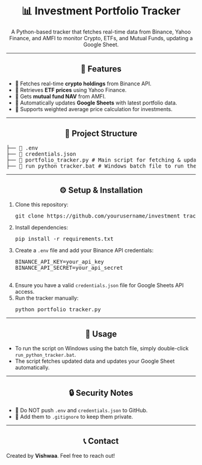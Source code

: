 <div align="center">
  <h1>📊 Investment Portfolio Tracker</h1>
  <p>A Python-based tracker that fetches real-time data from Binance, Yahoo Finance, and AMFI to monitor Crypto, ETFs, and Mutual Funds, updating a Google Sheet.</p>
</div>

---

<div align="center">
  <h2>🚀 Features</h2>
</div>
<ul>
  <li>🔹 Fetches real-time <strong>crypto holdings</strong> from Binance API.</li>
  <li>🔹 Retrieves <strong>ETF prices</strong> using Yahoo Finance.</li>
  <li>🔹 Gets <strong>mutual fund NAV</strong> from AMFI.</li>
  <li>🔹 Automatically updates <strong>Google Sheets</strong> with latest portfolio data.</li>
  <li>🔹 Supports weighted average price calculation for investments.</li>
</ul>

---

<div align="center">
  <h2>📂 Project Structure</h2>
</div>
<pre>
├── 📄 .env  
├── 📄 credentials.json  
├── 📄 portfolio_tracker.py # Main script for fetching & updating data
├── 📄 run_python_tracker.bat # Windows batch file to run the script
</pre>

---

<div align="center">
  <h2>⚙️ Setup & Installation</h2>
</div>
<ol>
  <li>Clone this repository:
    <pre>git clone https://github.com/yourusername/investment_tracker.git</pre>
  </li>
  <li>Install dependencies:
    <pre>pip install -r requirements.txt</pre>
  </li>
  <li>Create a <code>.env</code> file and add your Binance API credentials:</li>
  <pre>
BINANCE_API_KEY=your_api_key
BINANCE_API_SECRET=your_api_secret
  </pre>
  <li>Ensure you have a valid <code>credentials.json</code> file for Google Sheets API access.</li>
  <li>Run the tracker manually:
    <pre>python portfolio_tracker.py</pre>
  </li>
</ol>

---

<div align="center">
  <h2>📌 Usage</h2>
</div>
<ul>
  <li>To run the script on Windows using the batch file, simply double-click <code>run_python_tracker.bat</code>.</li>
  <li>The script fetches updated data and updates your Google Sheet automatically.</li>
</ul>

---

<div align="center">
  <h2>🔒 Security Notes</h2>
</div>
<ul>
  <li>🚨 Do NOT push <code>.env</code> and <code>credentials.json</code> to GitHub.</li>
  <li>🚨 Add them to <code>.gitignore</code> to keep them private.</li>
</ul>

---

<div align="center">
  <h2>📞 Contact</h2>
</div>
<p>Created by <strong>Vishwaa</strong>. Feel free to reach out!</p>
